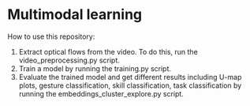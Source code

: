 # Multimodal learning

How to use this repository:
1) Extract optical flows from the video. To do this, run the video_preprocessing.py script.
2) Train a model by running the training.py script.
3) Evaluate the trained model and get different results including U-map plots, gesture classification, skill classification, task classification by running the  embeddings_cluster_explore.py script.
